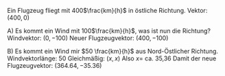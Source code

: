 Ein Flugzeug fliegt mit 400$\frac{km}{h}$ in östliche Richtung. Vektor: $(400, 0)$

A) Es kommt ein Wind mit 100$\frac{km}{h}$, was ist nun die Richtung?
Windvektor: $(0, -100)$
Neuer Flugzeugvektor: $(400, -100)$

B) Es kommt ein Wind mir $50 \frac{km}{h}$ aus Nord-Östlicher Richtung.
Windvektorlänge: 50
Gleichmäßig: $(x, x)$ 
Also $x =$ ca. 35,36
Damit der neue Flugzeugvektor: $(364.64, -35.36)$
